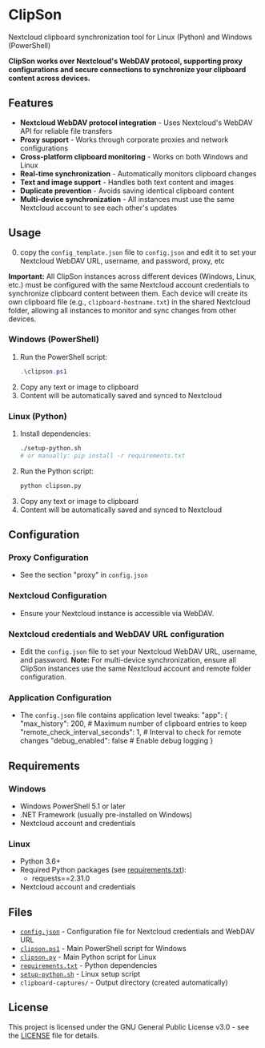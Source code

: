 # ClipSon
Nextcloud clipboard synchronization tool for Linux (Python) and Windows (PowerShell)

**ClipSon works over Nextcloud's WebDAV protocol, supporting proxy configurations and secure connections to synchronize your clipboard content across devices.**

## Features

- **Nextcloud WebDAV protocol integration** - Uses Nextcloud's WebDAV API for reliable file transfers
- **Proxy support** - Works through corporate proxies and network configurations
- **Cross-platform clipboard monitoring** - Works on both Windows and Linux
- **Real-time synchronization** - Automatically monitors clipboard changes
- **Text and image support** - Handles both text content and images
- **Duplicate prevention** - Avoids saving identical clipboard content
- **Multi-device synchronization** - All instances must use the same Nextcloud account to see each other's updates

## Usage

0. copy the `config_template.json` file to `config.json` and edit it to set your Nextcloud WebDAV URL, username, and password, proxy, etc

**Important:** All ClipSon instances across different devices (Windows, Linux, etc.) must be configured with the same Nextcloud account credentials to synchronize clipboard content between them. Each device will create its own clipboard file (e.g., `clipboard-hostname.txt`) in the shared Nextcloud folder, allowing all instances to monitor and sync changes from other devices.

### Windows (PowerShell)

1. Run the PowerShell script:
   ```powershell
   .\clipson.ps1
   ```
2. Copy any text or image to clipboard
3. Content will be automatically saved and synced to Nextcloud

### Linux (Python)

1. Install dependencies:
   ```bash
   ./setup-python.sh
   # or manually: pip install -r requirements.txt
   ```
2. Run the Python script:
   ```bash
   python clipson.py
   ```
3. Copy any text or image to clipboard
4. Content will be automatically saved and synced to Nextcloud

## Configuration

### Proxy Configuration
- See the section "proxy" in `config.json`

### Nextcloud Configuration
- Ensure your Nextcloud instance is accessible via WebDAV.
### Nextcloud credentials and WebDAV URL configuration 
- Edit the `config.json` file to set your Nextcloud WebDAV URL, username, and password.
**Note:** For multi-device synchronization, ensure all ClipSon instances use the same Nextcloud account and remote folder configuration.

### Application Configuration
- The `config.json` file contains application level tweaks:
"app": {
        "max_history": 200, # Maximum number of clipboard entries to keep
        "remote_check_interval_seconds": 1, # Interval to check for remote changes
        "debug_enabled": false # Enable debug logging
    }

## Requirements

### Windows
- Windows PowerShell 5.1 or later
- .NET Framework (usually pre-installed on Windows)
- Nextcloud account and credentials

### Linux
- Python 3.6+
- Required Python packages (see [requirements.txt](requirements.txt)):
  - requests==2.31.0
- Nextcloud account and credentials

## Files

- [`config.json`](config.json) - Configuration file for Nextcloud credentials and WebDAV URL
- [`clipson.ps1`](clipson.ps1) - Main PowerShell script for Windows
- [`clipson.py`](clipson.py) - Main Python script for Linux
- [`requirements.txt`](requirements.txt) - Python dependencies
- [`setup-python.sh`](setup-python.sh) - Linux setup script
- `clipboard-captures/` - Output directory (created automatically)

## License

This project is licensed under the GNU General Public License v3.0 - see the [LICENSE](LICENSE) file for details.
